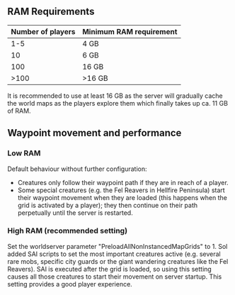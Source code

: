 ## RAM Requirements

| Number of players | Minimum RAM requirement |
|-------------------|-------------------------|
| 1-5               |   4 GB                  |
| 10                |   6 GB                  |
| 100               |  16 GB                  |
| >100              | >16 GB                  |

It is recommended to use at least 16 GB as the server will gradually cache the world maps as the players explore them which finally takes up ca. 11 GB of RAM.

## Waypoint movement and performance

### Low RAM

Default behaviour without further configuration:

- Creatures only follow their waypoint path if they are in reach of a player.
- Some special creatures (e.g. the Fel Reavers in Hellfire Peninsula) start their waypoint movement when they are loaded (this happens when the grid is activated by a player); they then continue on their path perpetually until the server is restarted.

### High RAM (recommended setting)

Set the worldserver parameter "PreloadAllNonInstancedMapGrids" to 1. Sol added SAI scripts to set the most important creatures active (e.g. several rare mobs, specific city guards or the giant wandering creatures like the Fel Reavers). SAI is executed after the grid is loaded, so using this setting causes all those creatures to start their movement on server startup. This setting provides a good player experience.
